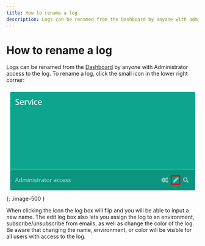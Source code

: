 ```yaml
---
title: How to rename a log
description: Logs can be renamed from the Dashboard by anyone with admin access. To rename a log, click the small pencil icon in the lower right corner.
---
```


# How to rename a log

Logs can be renamed from the [Dashboard](https://app.elmah.io/dashboard/) by anyone with Administrator access to the log. To rename a log, click the small <span class="fa fa-pencil"></span> icon in the lower right corner:

![Rename log](images/rename-log-v2.png){: .image-500 }

When clicking the icon the log box will flip and you will be able to input a new name. The edit log box also lets you assign the log to an environment, subscribe/unsubscribe from emails, as well as change the color of the log. Be aware that changing the name, environment, or color will be visible for all users with access to the log.
